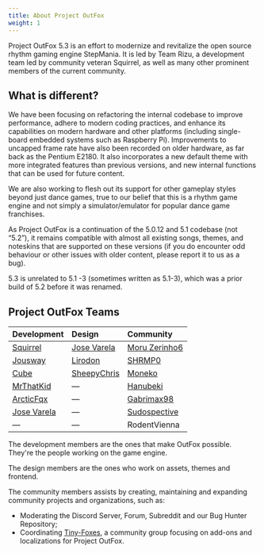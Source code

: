 ```yaml
---
title: About Project OutFox
weight: 1
---
```


Project OutFox 5.3 is an effort to modernize and revitalize the open source rhythm gaming engine StepMania. It is led by Team Rizu, a development team led by community veteran Squirrel, as well as many other prominent members of the current community.

## What is different?

We have been focusing on refactoring the internal codebase to improve performance, adhere to modern coding practices, and enhance its capabilities on modern hardware and other platforms (including single-board embedded systems such as Raspberry Pi). Improvements to uncapped frame rate have also been recorded on older hardware, as far back as the Pentium E2180. It also incorporates a new default theme with more integrated features than previous versions, and new internal functions that can be used for future content.

We are also working to flesh out its support for other gameplay styles beyond just dance games, true to our belief that this is a rhythm game engine and not simply a simulator/emulator for popular dance game franchises.

As Project OutFox is a continuation of the 5.0.12 and 5.1 codebase (not “5.2”), it remains compatible with almost all existing songs, themes, and noteskins that are supported on these versions (if you do encounter odd behaviour or other issues with older content, please report it to us as a bug).

5.3 is unrelated to 5.1 -3 (sometimes written as 5.1-3), which was a prior build of 5.2 before it was renamed.

## Project OutFox Teams

Development | Design | Community
:------------ | :------------- | :------------
[Squirrel](https://github.com/Scraticus) | [Jose Varela](https://github.com/JoseVarelaP) | [Moru Zerinho6](https://github.com/moruzerinho6)
[Jousway](https://github.com/Jousway) | [Lirodon](https://github.com/ListenerJubatus) | [SHRMP0](https://github.com/SHRMP0)
[Cube](https://github.com/concubidated) | [SheepyChris](https://github.com/SheepyChris) | [Moneko](https://github.com/JustMoneko)
[MrThatKid](https://github.com/MrThatKid) | — | [Hanubeki](https://github.com/hanubeki)
[ArcticFqx](https://github.com/ArcticFqx) | — | [Gabrimax98](https://github.com/Gabrimax98)
[Jose Varela](https://github.com/JoseVarelaP) | — | [Sudospective](https://github.com/Sudospective)
— | — | RodentVienna

The development members are the ones that make OutFox possible. They're the people working on the game engine.

The design members are the ones who work on assets, themes and frontend.

The community members assists by creating, maintaining and expanding community projects and organizations, such as:

- Moderating the Discord Server, Forum, Subreddit and our Bug Hunter Repository;
- Coordinating [Tiny-Foxes](https://github.com/Tiny-Foxes), a community group focusing on add-ons and localizations for Project OutFox.
